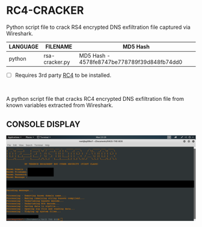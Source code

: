 # RC4-CRACKER
Python script file to crack RS4 encrypted DNS exfiltration file captured via Wireshark.

| LANGUAGE | FILENAME | MD5 Hash |
|------    |------    | -------  |
| python | rsa-cracker.py | MD5 Hash - 4578fe8747be778789f39d848fb74dd0 |

- [ ] Requires 3rd party [RC4](https://pypi.org/project/arc4/) to be installed.

<br />

A python script file that cracks RC4 encrypted DNS exfiltration file from known variables extracted from Wireshark.

## CONSOLE DISPLAY
![Screenshot](picture3.png)
